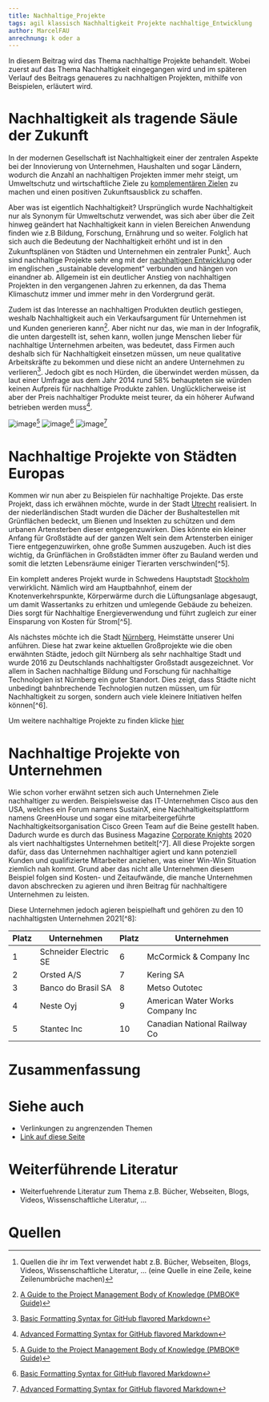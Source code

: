 ```yaml
---
title: Nachhaltige_Projekte
tags: agil klassisch Nachhaltigkeit Projekte nachhaltige_Entwicklung 
author: MarcelFAU
anrechnung: k oder a
---
```


In diesem Beitrag wird das Thema nachhaltige Projekte behandelt. Wobei zuerst auf das Thema Nachhaltigkeit eingegangen wird und im späteren Verlauf des Beitrags genaueres zu 
nachhaltigen Projekten, mithilfe von Beispielen, erläutert wird.

# Nachhaltigkeit als tragende Säule der Zukunft

In der modernen Gesellschaft ist Nachhaltigkeit einer der zentralen Aspekte bei der Innovierung von Unternehmen, Haushalten und sogar Ländern, wodurch die Anzahl an 
nachhaltigen Projekten immer mehr steigt, um Umweltschutz und wirtschaftliche Ziele zu [komplementären Zielen](https://www.rechnungswesen-verstehen.de/lexikon/komplementaere-ziele.php) zu machen und einen positiven Zukunftsausblick zu schaffen.

Aber was ist eigentlich Nachhaltigkeit? Ursprünglich wurde Nachhaltigkeit nur als Synonym für Umweltschutz verwendet, was sich aber über die Zeit hinweg geändert hat 
Nachhaltigkeit kann in vielen Bereichen Anwendung finden wie z.B Bildung, Forschung, Ernährung und so weiter. Folglich hat sich auch die Bedeutung der Nachhaltigkeit erhöht 
und ist in den Zukunftsplänen von Städten und Unternehmen ein zentraler Punkt[^1]. Auch sind nachhaltige Projekte sehr eng mit der [nachhaltigen Entwicklung](https://github.com/ManagingProjectsSuccessfully/ManagingProjectsSuccessfully.github.io/tree/main/kb/Nachhaltige_Entwicklung) oder im 
englischen „sustainable development“ verbunden und hängen von einandner ab. 
Allgemein ist ein deutlicher Anstieg von nachhaltigen Projekten in den vergangenen Jahren zu erkennen, da das Thema Klimaschutz immer und immer mehr in den Vordergrund gerät.

Zudem ist das Interesse an nachhaltigen Produkten deutlich gestiegen, weshalb Nachhaltigkeit auch ein Verkaufsargument für Unternehmen ist und Kunden generieren 
kann[^2]. Aber nicht nur das, wie man in der Infografik, die unten dargestellt ist, sehen kann, wollen junge Menschen lieber für nachhaltige Unternehmen 
arbeiten, was bedeutet, dass Firmen auch deshalb sich für Nachhaltigkeit einsetzen müssen, um neue qualitative Arbeitskräfte zu bekommen und diese nicht an andere Unternehmen 
zu verlieren[^3]. Jedoch gibt es 
noch Hürden, die überwindet werden müssen, da laut einer Umfrage aus dem Jahr 2014 rund 58% behaupteten sie würden keinen Aufpreis für nachhaltige Produkte zahlen. 
Unglücklicherweise ist aber der Preis nachhaltiger Produkte meist teurer, da ein höherer Aufwand betrieben werden muss[^4]. 

![image](https://user-images.githubusercontent.com/92987986/142771702-7ac76d11-3364-477a-b948-7505977a4510.png)[^2] ![image](https://user-images.githubusercontent.com/92987986/142771720-a733c534-7bcb-486e-a25f-37d116367a4e.png)[^3] ![image](https://user-images.githubusercontent.com/92987986/142771731-95f4ff0e-add7-4396-8150-1069b9f26042.png)[^4]

# Nachhaltige Projekte von Städten Europas  

Kommen wir nun aber zu Beispielen für nachhaltige Projekte. Das erste Projekt, dass ich erwähnen möchte, wurde in der Stadt [Utrecht](https://de.wikipedia.org/wiki/Utrecht) realisiert. In der niederländischen Stadt wurden die Dächer der Bushaltestellen mit Grünflächen bedeckt, um Bienen und Insekten zu schützen und dem urbanen Artensterben dieser entgegenzuwirken. Dies könnte ein kleiner Anfang für Großstädte auf der ganzen Welt sein dem Artensterben einiger Tiere entgegenzuwirken, ohne große Summen auszugeben. Auch ist dies wichtig, da Grünflächen in Großstädten immer öfter zu Bauland werden und somit die letzten Lebensräume einiger Tierarten verschwinden[^5].

Ein komplett anderes Projekt wurde in Schwedens Hauptstadt [Stockholm](https://de.wikipedia.org/wiki/Stockholm) verwirklicht. Nämlich wird am Hauptbahnhof, einem der Knotenverkehrspunkte, Körperwärme durch die Lüftungsanlage abgesaugt, um damit Wassertanks zu erhitzen und umlegende Gebäude zu beheizen. Dies sorgt für Nachhaltige Energieverwendung und führt zugleich zur einer Einsparung von Kosten für Strom[^5].

Als nächstes möchte ich die Stadt [Nürnberg](https://de.wikipedia.org/wiki/N%C3%BCrnberg), Heimstätte unserer Uni anführen. Diese hat zwar keine aktuellen Großprojekte wie die oben erwähnten Städte, jedoch gilt Nürnberg als sehr nachhaltige Stadt und wurde 2016 zu Deutschlands nachhaltigster Großstadt ausgezeichnet. Vor allem in Sachen nachhaltige Bildung und Forschung für nachhaltige Technologien ist Nürnberg ein guter Standort. Dies zeigt, dass Städte nicht unbedingt bahnbrechende Technologien nutzen müssen, um für Nachhaltigkeit zu sorgen, sondern auch viele kleinere Initiativen helfen können[^6].

Um weitere nachhaltige Projekte zu finden klicke [hier](https://reisevergnuegen.com/nachhaltigkeitsprojekte-europa/)

# Nachhaltige Projekte von Unternehmen

Wie schon vorher erwähnt setzen sich auch Unternehmen Ziele nachhaltiger zu werden. Beispielsweise das IT-Unternehmen Cisco aus den USA, welches ein Forum namens SustainX, eine Nachhaltigkeitsplattform namens GreenHouse und sogar eine mitarbeitergeführte Nachhaltigkeitsorganisation Cisco Green Team auf die Beine gestellt haben. Dadurch wurde es durch das Business Magazine [Corporate Knights](https://en.wikipedia.org/wiki/Corporate_Knights) 2020 als viert nachhaltigstes Unternehmen betitelt[^7]. All diese Projekte sorgen dafür, dass das Unternehmen nachhaltiger agiert und kann potenziell Kunden und qualifizierte Mitarbeiter anziehen, was einer Win-Win Situation ziemlich nah kommt. Grund aber das nicht alle Unternehmen diesem Beispiel folgen sind Kosten- und Zeitaufwände, die manche Unternehmen davon abschrecken zu agieren und ihren Beitrag für nachhaltigere Unternehmen zu leisten.  

Diese Unternehmen jedoch agieren beispielhaft und gehören zu den 10 nachhaltigsten Unternehmen 2021[^8]:

|Platz| Unternehmen |Platz| Unternehmen |
| ------------- | ------------- | ------------- | ------------- |
| 1 | Schneider Electric SE  | 6 | McCormick & Company Inc  |
| 2 | Orsted A/S  | 7 | Kering SA  |
| 3 | Banco do Brasil SA  | 8 | Metso Outotec  |
| 4 | Neste Oyj  | 9 | American Water Works Company Inc  |
| 5 | Stantec Inc  | 10 | Canadian National Railway Co  |

# Zusammenfassung


# Siehe auch

* Verlinkungen zu angrenzenden Themen
* [Link auf diese Seite](Nachhaltige_Projekte.md)

# Weiterführende Literatur

* Weiterfuehrende Literatur zum Thema z.B. Bücher, Webseiten, Blogs, Videos, Wissenschaftliche Literatur, ...

# Quellen

[^1]: Quellen die ihr im Text verwendet habt z.B. Bücher, Webseiten, Blogs, Videos, Wissenschaftliche Literatur, ... (eine Quelle in eine Zeile, keine Zeilenumbrüche machen)
[^2]: [A Guide to the Project Management Body of Knowledge (PMBOK® Guide)](https://www.pmi.org/pmbok-guide-standards/foundational/PMBOK)
[^3]: [Basic Formatting Syntax for GitHub flavored Markdown](https://docs.github.com/en/github/writing-on-github/getting-started-with-writing-and-formatting-on-github/basic-writing-and-formatting-syntax)
[^4]: [Advanced Formatting Syntax for GitHub flavored Markdown](https://docs.github.com/en/github/writing-on-github/working-with-advanced-formatting/organizing-information-with-tables)

